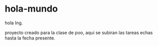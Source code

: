 # hola-mundo

hola Ing.

proyecto creado para la clase de poo, aqui se subiran las tareas echas hasta la fecha presente.
